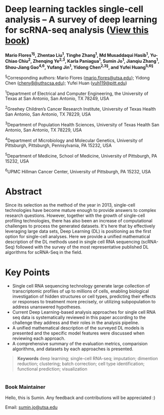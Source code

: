 # Deep learning tackles single-cell analysis – A survey of deep learning for scRNA-seq analysis ([View this book](https://huang-ai4medicine-lab.github.io/survey-of-DL-for-scRNA-seq-analysis/gitbook/_book))

**Mario Flores<sup>1§</sup>, Zhentao Liu<sup>1</sup>, Tinghe Zhang<sup>1</sup>, Md Musaddaqui Hasib<sup>1</sup>, Yu-Chiao Chiu<sup>2</sup>, Zhenqing Ye<sup>2,3</sup>, Karla Paniagua<sup>1</sup>, Sumin Jo<sup>1</sup>, Jianqiu Zhang<sup>1</sup>, Shou-Jiang Gao<sup>4,6</sup>, Yufang Jin<sup>1</sup>, Yidong Chen<sup>2,3§</sup>, and Yufei Huang<sup>5,6§</sup>**

<sup>§</sup>Corresponding authors: Mario Flores (mario.flores@utsa.edu); Yidong Chen (cheny8@uthscsa.edu); Yufei Huan (yuh119@pitt.edu)

<sup>1</sup>Department of Electrical and Computer Engineering, the University of Texas at San Antonio, San Antonio, TX 78249, USA

<sup>2</sup>Greehey Children’s Cancer Research Institute, University of Texas Health San Antonio, San Antonio, TX 78229, USA

<sup>3</sup>Department of Population Health Sciences, University of Texas Health San Antonio, San Antonio, TX 78229, USA

<sup>4</sup>Department of Microbiology and Molecular Genetics, University of Pittsburgh, Pittsburgh, Pennsylvania, PA 15232, USA

<sup>5</sup>Department of Medicine, School of Medicine, University of Pittsburgh, PA 15232, USA

<sup>6</sup>UPMC Hillman Cancer Center, University of Pittsburgh, PA 15232, USA





# Abstract
Since its selection as the method of the year in 2013, single-cell technologies have become mature enough to provide answers to complex research questions. However, together with the growth of single-cell profiling technologies, there has also been an increase of computational challenges to process the generated datasets. It's here that by effectively leveraging large data sets, Deep Learning (DL) is positioning as the first option for single-cell analyses. Here we provide a unified mathematical description of the DL methods used in single cell RNA sequencing (scRNA-Seq) followed with the survey of the most representative published DL algorithms for scRNA-Seq in the field.



# Key Points
* Single cell RNA sequencing technology generate large collection of transcriptomic profiles of up to millions of cells, enabling biological investigation of hidden structures or cell types, predicting their effects or responses to treatment more precisely, or utilizing subpopulation to address unanswered hypotheses. 
* Current Deep Learning-based analysis approaches for single cell RNA seq data is systematically reviewed in this paper according to the challenge they address and their roles in the analysis pipeline.
* A unified mathematical description of the surveyed DL models is presented and the specific model features were discussed when reviewing each approach.  
* A comprehensive summary of the evaluation metrics, comparision algorithms, and datasets by each approaches is presented. 




> **Keywords**
>  deep learning; single-cell RNA-seq; imputation; dimention reduction; clustering; batch correction; cell type identification; functional prediction; visualization



# 
### **Book Maintainer**
Hello, this is Sumin. Any feedback and contributions will be appreciated :)

Email: sumin.jo@utsa.edu

